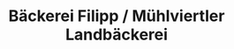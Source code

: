 ---
title: "Bäckerei Filipp / Mühlviertler Landbäckerei"
url: /gramastetten/baeckerei-filipp-muehlviertler-landbaeckerei/
shop: Bäckerei
---